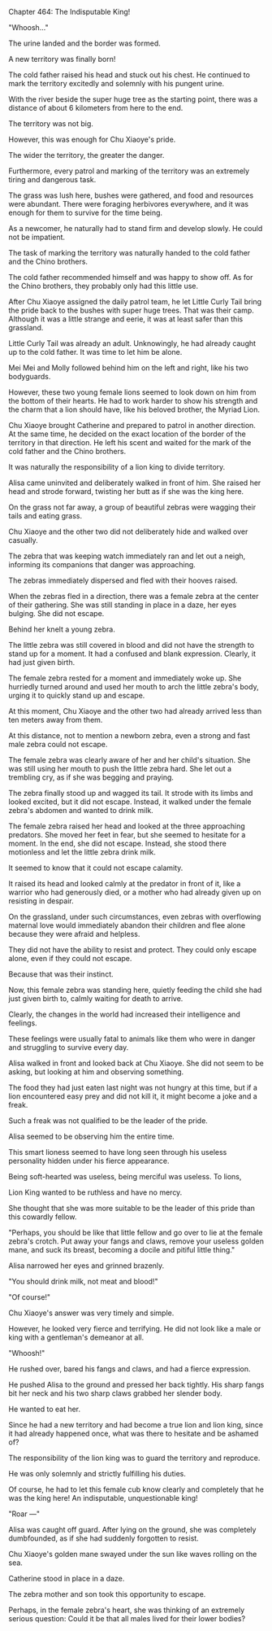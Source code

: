 Chapter 464: The Indisputable King\!

"Whoosh…"

The urine landed and the border was formed.

A new territory was finally born\!

The cold father raised his head and stuck out his chest. He continued to mark the territory excitedly and solemnly with his pungent urine.

With the river beside the super huge tree as the starting point, there was a distance of about 6 kilometers from here to the end.

The territory was not big.

However, this was enough for Chu Xiaoye's pride.

The wider the territory, the greater the danger.

Furthermore, every patrol and marking of the territory was an extremely tiring and dangerous task.

The grass was lush here, bushes were gathered, and food and resources were abundant. There were foraging herbivores everywhere, and it was enough for them to survive for the time being.

As a newcomer, he naturally had to stand firm and develop slowly. He could not be impatient.

The task of marking the territory was naturally handed to the cold father and the Chino brothers.

The cold father recommended himself and was happy to show off. As for the Chino brothers, they probably only had this little use.

After Chu Xiaoye assigned the daily patrol team, he let Little Curly Tail bring the pride back to the bushes with super huge trees. That was their camp. Although it was a little strange and eerie, it was at least safer than this grassland.

Little Curly Tail was already an adult. Unknowingly, he had already caught up to the cold father. It was time to let him be alone.

Mei Mei and Molly followed behind him on the left and right, like his two bodyguards.

However, these two young female lions seemed to look down on him from the bottom of their hearts. He had to work harder to show his strength and the charm that a lion should have, like his beloved brother, the Myriad Lion.

Chu Xiaoye brought Catherine and prepared to patrol in another direction. At the same time, he decided on the exact location of the border of the territory in that direction. He left his scent and waited for the mark of the cold father and the Chino brothers.

It was naturally the responsibility of a lion king to divide territory.

Alisa came uninvited and deliberately walked in front of him. She raised her head and strode forward, twisting her butt as if she was the king here.

On the grass not far away, a group of beautiful zebras were wagging their tails and eating grass.

Chu Xiaoye and the other two did not deliberately hide and walked over casually.

The zebra that was keeping watch immediately ran and let out a neigh, informing its companions that danger was approaching.

The zebras immediately dispersed and fled with their hooves raised.

When the zebras fled in a direction, there was a female zebra at the center of their gathering. She was still standing in place in a daze, her eyes bulging. She did not escape.

Behind her knelt a young zebra.

The little zebra was still covered in blood and did not have the strength to stand up for a moment. It had a confused and blank expression. Clearly, it had just given birth.

The female zebra rested for a moment and immediately woke up. She hurriedly turned around and used her mouth to arch the little zebra's body, urging it to quickly stand up and escape.

At this moment, Chu Xiaoye and the other two had already arrived less than ten meters away from them.

At this distance, not to mention a newborn zebra, even a strong and fast male zebra could not escape.

The female zebra was clearly aware of her and her child's situation. She was still using her mouth to push the little zebra hard. She let out a trembling cry, as if she was begging and praying.

The zebra finally stood up and wagged its tail. It strode with its limbs and looked excited, but it did not escape. Instead, it walked under the female zebra's abdomen and wanted to drink milk.

The female zebra raised her head and looked at the three approaching predators. She moved her feet in fear, but she seemed to hesitate for a moment. In the end, she did not escape. Instead, she stood there motionless and let the little zebra drink milk.

It seemed to know that it could not escape calamity.

It raised its head and looked calmly at the predator in front of it, like a warrior who had generously died, or a mother who had already given up on resisting in despair.

On the grassland, under such circumstances, even zebras with overflowing maternal love would immediately abandon their children and flee alone because they were afraid and helpless.

They did not have the ability to resist and protect. They could only escape alone, even if they could not escape.

Because that was their instinct.

Now, this female zebra was standing here, quietly feeding the child she had just given birth to, calmly waiting for death to arrive.

Clearly, the changes in the world had increased their intelligence and feelings.

These feelings were usually fatal to animals like them who were in danger and struggling to survive every day.

Alisa walked in front and looked back at Chu Xiaoye. She did not seem to be asking, but looking at him and observing something.

The food they had just eaten last night was not hungry at this time, but if a lion encountered easy prey and did not kill it, it might become a joke and a freak.

Such a freak was not qualified to be the leader of the pride.

Alisa seemed to be observing him the entire time.

This smart lioness seemed to have long seen through his useless personality hidden under his fierce appearance.

Being soft-hearted was useless, being merciful was useless. To lions,

Lion King wanted to be ruthless and have no mercy.

She thought that she was more suitable to be the leader of this pride than this cowardly fellow.

"Perhaps, you should be like that little fellow and go over to lie at the female zebra's crotch. Put away your fangs and claws, remove your useless golden mane, and suck its breast, becoming a docile and pitiful little thing."

Alisa narrowed her eyes and grinned brazenly.

"You should drink milk, not meat and blood\!"

"Of course\!"

Chu Xiaoye's answer was very timely and simple.

However, he looked very fierce and terrifying. He did not look like a male or king with a gentleman's demeanor at all.

"Whoosh\!"

He rushed over, bared his fangs and claws, and had a fierce expression.

He pushed Alisa to the ground and pressed her back tightly. His sharp fangs bit her neck and his two sharp claws grabbed her slender body.

He wanted to eat her.

Since he had a new territory and had become a true lion and lion king, since it had already happened once, what was there to hesitate and be ashamed of?

The responsibility of the lion king was to guard the territory and reproduce.

He was only solemnly and strictly fulfilling his duties.

Of course, he had to let this female cub know clearly and completely that he was the king here\! An indisputable, unquestionable king\!

"Roar —"

Alisa was caught off guard. After lying on the ground, she was completely dumbfounded, as if she had suddenly forgotten to resist.

Chu Xiaoye's golden mane swayed under the sun like waves rolling on the sea.

Catherine stood in place in a daze.

The zebra mother and son took this opportunity to escape.

Perhaps, in the female zebra's heart, she was thinking of an extremely serious question: Could it be that all males lived for their lower bodies?